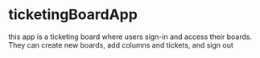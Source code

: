 # ticketingBoardApp
this app is a ticketing board where users sign-in and access their boards. They can create new boards, add columns and tickets,  and sign out
